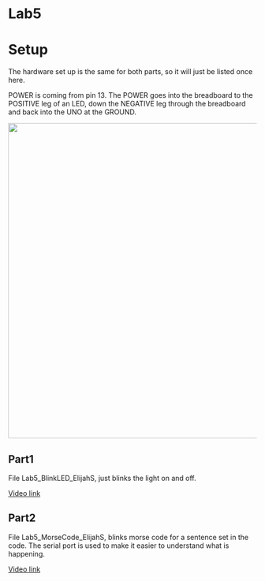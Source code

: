 # Lab5

# Setup
The hardware set up is the same for both parts, so it will just be listed once here.

POWER is coming from pin 13. The POWER goes into the breadboard to the POSITIVE leg of an LED, down the NEGATIVE leg through the breadboard and back into the UNO at the GROUND.

<img src="images/Setup.jpg" height = 640>

## Part1
File Lab5_BlinkLED_ElijahS, just blinks the light on and off.

[Video link]()

## Part2
File Lab5_MorseCode_ElijahS, blinks morse code for a sentence set in the code.
The serial port is used to make it easier to understand what is happening.

[Video link](https://photos.app.goo.gl/CokfNTzhxfykk4NCA)
